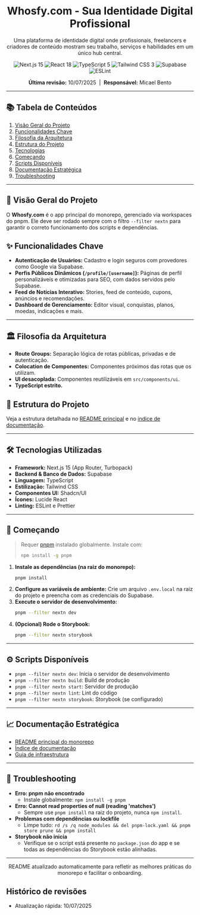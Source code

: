 <div align="center">
  <h1>Whosfy.com - Sua Identidade Digital Profissional</h1>
  <p>Uma plataforma de identidade digital onde profissionais, freelancers e criadores de conteúdo mostram seu trabalho, serviços e habilidades em um único hub central.</p>
  <p>
    <img src="https://img.shields.io/badge/Next.js-15-black.svg?style=flat-square&logo=next.js" alt="Next.js 15">
    <img src="https://img.shields.io/badge/React-18-blue.svg?style=flat-square&logo=react" alt="React 18">
    <img src="https://img.shields.io/badge/TypeScript-5-blue.svg?style=flat-square&logo=typescript" alt="TypeScript 5">
    <img src="https://img.shields.io/badge/Tailwind_CSS-3-38B2AC.svg?style=flat-square&logo=tailwind-css" alt="Tailwind CSS 3">
    <img src="https://img.shields.io/badge/Supabase-DB_%26_Auth-3ECF8E.svg?style=flat-square&logo=supabase" alt="Supabase">
    <img src="https://img.shields.io/badge/eslint-8-4B32C3.svg?style=flat-square&logo=eslint" alt="ESLint">
  </p>
  <p>
    <b>Última revisão:</b> 10/07/2025 &nbsp;|&nbsp; <b>Responsável:</b> Micael Bento
  </p>
</div>

---

## 📚 Tabela de Conteúdos

1.  [Visão Geral do Projeto](#-visão-geral-do-projeto)
2.  [Funcionalidades Chave](#-funcionalidades-chave)
3.  [Filosofia da Arquitetura](#-filosofia-da-arquitetura)
4.  [Estrutura do Projeto](#-estrutura-do-projeto)
5.  [Tecnologias](#️-tecnologias-utilizadas)
6.  [Começando](#-começando)
7.  [Scripts Disponíveis](#-scripts-disponíveis)
8.  [Documentação Estratégica](#-documentação-estratégica)
9.  [Troubleshooting](#-troubleshooting)

---

## 🚀 Visão Geral do Projeto

O **Whosfy.com** é o app principal do monorepo, gerenciado via workspaces do pnpm. Ele deve ser rodado sempre com o filtro `--filter nextn` para garantir o correto funcionamento dos scripts e dependências.

## ✨ Funcionalidades Chave

*   **Autenticação de Usuários:** Cadastro e login seguros com provedores como Google via Supabase.
*   **Perfis Públicos Dinâmicos (`/profile/[username]`):** Páginas de perfil personalizáveis e otimizadas para SEO, com dados servidos pelo Supabase.
*   **Feed de Notícias Interativo:** Stories, feed de conteúdo, cupons, anúncios e recomendações.
*   **Dashboard de Gerenciamento:** Editor visual, conquistas, planos, moedas, indicações e mais.

---

## 🏛️ Filosofia da Arquitetura

- **Route Groups:** Separação lógica de rotas públicas, privadas e de autenticação.
- **Colocation de Componentes:** Componentes próximos das rotas que os utilizam.
- **UI desacoplada:** Componentes reutilizáveis em `src/components/ui`.
- **TypeScript estrito.**

## 📁 Estrutura do Projeto

Veja a estrutura detalhada no [README principal](../../README.md) e no [índice de documentação](../../docs/README.md).

---

## 🛠️ Tecnologias Utilizadas

- **Framework:** Next.js 15 (App Router, Turbopack)
- **Backend & Banco de Dados:** Supabase
- **Linguagem:** TypeScript
- **Estilização:** Tailwind CSS
- **Componentes UI:** Shadcn/UI
- **Ícones:** Lucide React
- **Linting:** ESLint e Prettier

---

## 🚀 Começando

> Requer [pnpm](https://pnpm.io/) instalado globalmente. Instale com:
> ```bash
> npm install -g pnpm
> ```

1. **Instale as dependências (na raiz do monorepo):**
   ```bash
   pnpm install
   ```
2. **Configure as variáveis de ambiente:**
   Crie um arquivo `.env.local` na raiz do projeto e preencha com as credenciais do Supabase.
3. **Execute o servidor de desenvolvimento:**
   ```bash
   pnpm --filter nextn dev
   ```
4. **(Opcional) Rode o Storybook:**
   ```bash
   pnpm --filter nextn storybook
   ```

---

## ⚙️ Scripts Disponíveis

- `pnpm --filter nextn dev`: Inicia o servidor de desenvolvimento
- `pnpm --filter nextn build`: Build de produção
- `pnpm --filter nextn start`: Servidor de produção
- `pnpm --filter nextn lint`: Lint do código
- `pnpm --filter nextn storybook`: Storybook (se configurado)

---

## 📈 Documentação Estratégica

- [README principal do monorepo](../../README.md)
- [Índice de documentação](../../docs/README.md)
- [Guia de infraestrutura](../../docs/infraestrutura/infrastructure-and-operations-guide.md)

---

## 🛟 Troubleshooting
- **Erro: pnpm não encontrado**
  - Instale globalmente: `npm install -g pnpm`
- **Erro: Cannot read properties of null (reading 'matches')**
  - Sempre use `pnpm install` na raiz do projeto, nunca `npm install`.
- **Problemas com dependências ou lockfile**
  - Limpe tudo: `rd /s /q node_modules && del pnpm-lock.yaml && pnpm store prune && pnpm install`
- **Storybook não inicia**
  - Verifique se o script está presente no `package.json` do app e se todas as dependências do Storybook estão alinhadas.

---

<div align="center">
  <p>README atualizado automaticamente para refletir as melhores práticas do monorepo e facilitar o onboarding.</p>
</div>

## Histórico de revisões

- Atualização rápida: 10/07/2025
